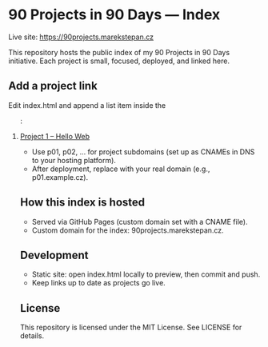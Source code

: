 # 90 Projects in 90 Days — Index

Live site: https://90projects.marekstepan.cz

This repository hosts the public index of my 90 Projects in 90 Days initiative. Each project is small, focused, deployed, and linked here.

## Add a project link
Edit index.html and append a list item inside the <ol>:

<li>
  <a href="https://p01.<your-domain>" target="_blank" rel="noopener">
    Project 1 – Hello Web
  </a>
</li>

- Use p01, p02, … for project subdomains (set up as CNAMEs in DNS to your hosting platform).
- After deployment, replace <your-domain> with your real domain (e.g., p01.example.cz).

## How this index is hosted
- Served via GitHub Pages (custom domain set with a CNAME file).
- Custom domain for the index: 90projects.marekstepan.cz.

## Development
- Static site: open index.html locally to preview, then commit and push.
- Keep links up to date as projects go live.

## License
This repository is licensed under the MIT License. See LICENSE for details.
